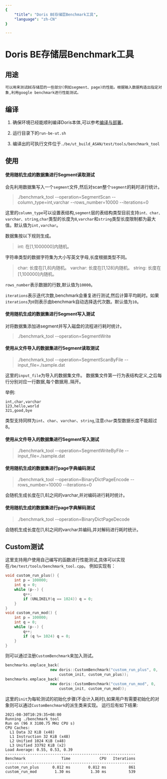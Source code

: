 ```yaml
---
{
    "title": "Doris BE存储层Benchmark工具",
    "language": "zh-CN"
}

---
```


<!-- 
Licensed to the Apache Software Foundation (ASF) under one
or more contributor license agreements.  See the NOTICE file
distributed with this work for additional information
regarding copyright ownership.  The ASF licenses this file
to you under the Apache License, Version 2.0 (the
"License"); you may not use this file except in compliance
with the License.  You may obtain a copy of the License at

  http://www.apache.org/licenses/LICENSE-2.0

Unless required by applicable law or agreed to in writing,
software distributed under the License is distributed on an
"AS IS" BASIS, WITHOUT WARRANTIES OR CONDITIONS OF ANY
KIND, either express or implied.  See the License for the
specific language governing permissions and limitations
under the License.
-->

# Doris BE存储层Benchmark工具

## 用途

    可以用来测试BE存储层的一些部分(例如segment、page)的性能。根据输入数据构造出指定对象,利用google benchmark进行性能测试。

## 编译

1. 确保环境已经能顺利编译Doris本体,可以参考[编译与部署](../../docs/install/source-install/compilation.md)。

2. 运行目录下的`run-be-ut.sh`

3. 编译出的可执行文件位于`./be/ut_build_ASAN/test/tools/benchmark_tool`

## 使用

#### 使用随机生成的数据集进行Segment读取测试

会先利用数据集写入一个`segment`文件,然后对scan整个`segment`的耗时进行统计。

> ./benchmark_tool --operation=SegmentScan --column_type=int,varchar --rows_number=10000 --iterations=0

这里的`column_type`可以设置表结构,`segment`层的表结构类型目前支持`int、char、varchar、string`,`char`类型的长度为`8`,`varchar`和`string`类型长度限制都为最大值。默认值为`int,varchar`。

数据集按以下规则生成。
>int: 在[1,1000000]内随机。

字符串类型的数据字符集为大小写英文字母,长度根据类型不同。
> char: 长度在[1,8]内随机。
> varchar: 长度在[1,128]内随机。 
> string: 长度在[1,100000]内随机。

`rows_number`表示数据的行数,默认值为`10000`。

`iterations`表示迭代次数,benchmark会重复进行测试,然后计算平均耗时。如果`iterations`为`0`则表示由benchmark自动选择迭代次数。默认值为`10`。

#### 使用随机生成的数据集进行Segment写入测试

对将数据集添加进segment并写入磁盘的流程进行耗时统计。

> ./benchmark_tool --operation=SegmentWrite

#### 使用从文件导入的数据集进行Segment读取测试

> ./benchmark_tool --operation=SegmentScanByFile --input_file=./sample.dat

这里的`input_file`为导入的数据集文件。
数据集文件第一行为表结构定义,之后每行分别对应一行数据,每个数据用`,`隔开。

举例: 
```
int,char,varchar
123,hello,world
321,good,bye
```

类型支持同样为`int`、`char`、`varchar`、`string`,注意`char`类型数据长度不能超过8。

#### 使用从文件导入的数据集进行Segment写入测试

> ./benchmark_tool --operation=SegmentWriteByFile --input_file=./sample.dat

#### 使用随机生成的数据集进行page字典编码测试

> ./benchmark_tool --operation=BinaryDictPageEncode --rows_number=10000 --iterations=0

会随机生成长度在[1,8]之间的varchar,并对编码进行耗时统计。

#### 使用随机生成的数据集进行page字典解码测试

> ./benchmark_tool --operation=BinaryDictPageDecode

会随机生成长度在[1,8]之间的varchar并编码,并对解码进行耗时统计。

## Custom测试

这里支持用户使用自己编写的函数进行性能测试,具体可以实现在`/be/test/tools/benchmark_tool.cpp`。
例如实现有：
```cpp
void custom_run_plus() {
    int p = 100000;
    int q = 0;
    while (p--) {
        q++;
        if (UNLIKELY(q == 1024)) q = 0;
    }
}
void custom_run_mod() {
    int p = 100000;
    int q = 0;
    while (p--) {
        q++;
        if (q %= 1024) q = 0;
    }
}
```
则可以通过注册`CustomBenchmark`来加入测试。
```cpp
benchmarks.emplace_back(
                    new doris::CustomBenchmark("custom_run_plus", 0,
                        custom_init, custom_run_plus));
benchmarks.emplace_back(
                    new doris::CustomBenchmark("custom_run_mod", 0,
                        custom_init, custom_run_mod));
```
这里的`init`为每轮测试的初始化步骤(不会计入耗时),如果用户有需要初始化的对象则可以通过`CustomBenchmark`的派生类来实现。
运行后有如下结果:
```
2021-08-30T10:29:35+08:00
Running ./benchmark_tool
Run on (96 X 3100.75 MHz CPU s)
CPU Caches:
  L1 Data 32 KiB (x48)
  L1 Instruction 32 KiB (x48)
  L2 Unified 1024 KiB (x48)
  L3 Unified 33792 KiB (x2)
Load Average: 0.55, 0.53, 0.39
----------------------------------------------------------
Benchmark                Time             CPU   Iterations
----------------------------------------------------------
custom_run_plus      0.812 ms        0.812 ms          861
custom_run_mod        1.30 ms         1.30 ms          539
```
